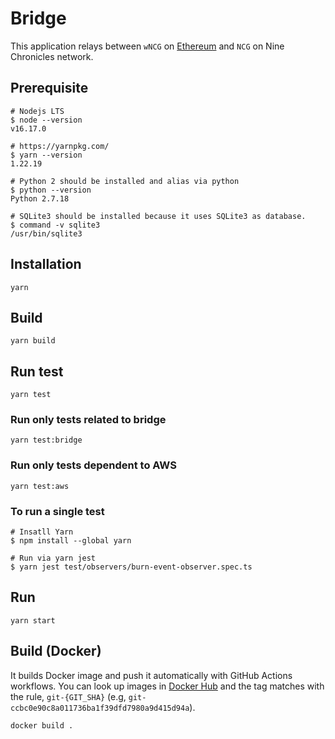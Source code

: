 # Bridge

This application relays between `wNCG` on [Ethereum] and `NCG` on Nine Chronicles network.

## Prerequisite

```
# Nodejs LTS
$ node --version
v16.17.0

# https://yarnpkg.com/
$ yarn --version
1.22.19

# Python 2 should be installed and alias via python
$ python --version
Python 2.7.18

# SQLite3 should be installed because it uses SQLite3 as database.
$ command -v sqlite3
/usr/bin/sqlite3
```

## Installation

```
yarn
```

## Build

```
yarn build
```

## Run test

```
yarn test
```

### Run only tests related to bridge

```
yarn test:bridge
```

### Run only tests dependent to AWS

```
yarn test:aws
```

### To run a single test

```
# Insatll Yarn
$ npm install --global yarn

# Run via yarn jest
$ yarn jest test/observers/burn-event-observer.spec.ts
```

## Run

```
yarn start
```

## Build (Docker)

It builds Docker image and push it automatically with GitHub Actions workflows. You can look up images in [Docker Hub](https://hub.docker.com/r/planetariumhq/9c-ethereum-bridge/tags) and the tag matches with the rule, `git-{GIT_SHA}` (e.g, `git-ccbc0e90c8a011736ba1f39dfd7980a9d415d94a`).

```
docker build .
```

[Ethereum]: https://ethereum.org/
